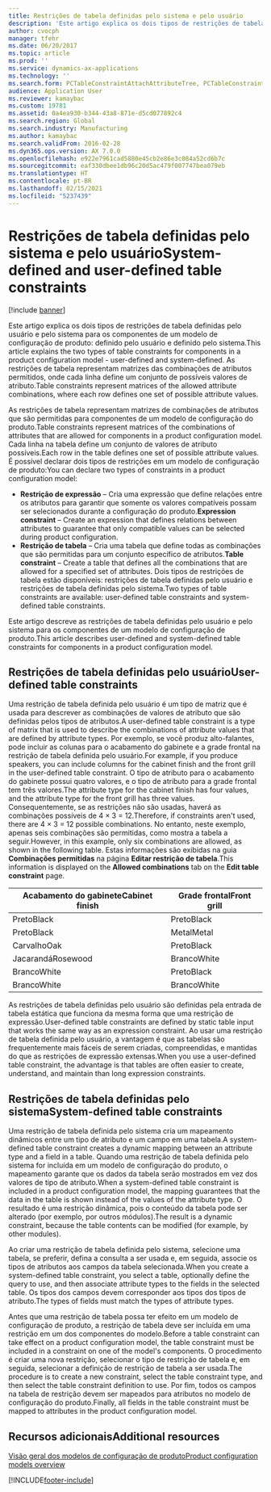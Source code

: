 ```yaml
---
title: Restrições de tabela definidas pelo sistema e pelo usuário
description: 'Este artigo explica os dois tipos de restrições de tabela definidas pelo usuário e pelo sistema para os componentes de um modelo de configuração de produto: definido pelo usuário e definido pelo sistema. As restrições de tabela representam matrizes das combinações de atributos permitidos, onde cada linha define um conjunto de possíveis valores de atributo.'
author: cvocph
manager: tfehr
ms.date: 06/20/2017
ms.topic: article
ms.prod: ''
ms.service: dynamics-ax-applications
ms.technology: ''
ms.search.form: PCTableConstraintAttachAttributeTree, PCTableConstraintColumnSystem, PCTableConstraintContentUserDef, PCTableConstraintDefinition, PCTableConstraintWizard
audience: Application User
ms.reviewer: kamaybac
ms.custom: 19781
ms.assetid: 0a4ea930-b344-43a8-871e-d5cd077892c4
ms.search.region: Global
ms.search.industry: Manufacturing
ms.author: kamaybac
ms.search.validFrom: 2016-02-28
ms.dyn365.ops.version: AX 7.0.0
ms.openlocfilehash: e922e7961cad5880e45cb2e86e3c084a52cd6b7c
ms.sourcegitcommit: eaf330dbee1db96c20d5ac479f007747bea079eb
ms.translationtype: HT
ms.contentlocale: pt-BR
ms.lasthandoff: 02/15/2021
ms.locfileid: "5237439"
---
```

# <a name="system-defined-and-user-defined-table-constraints"></a><span data-ttu-id="92679-104">Restrições de tabela definidas pelo sistema e pelo usuário</span><span class="sxs-lookup"><span data-stu-id="92679-104">System-defined and user-defined table constraints</span></span>

[!include [banner](../includes/banner.md)]

<span data-ttu-id="92679-105">Este artigo explica os dois tipos de restrições de tabela definidas pelo usuário e pelo sistema para os componentes de um modelo de configuração de produto: definido pelo usuário e definido pelo sistema.</span><span class="sxs-lookup"><span data-stu-id="92679-105">This article explains the two types of table constraints for components in a product configuration model -  user-defined and system-defined.</span></span> <span data-ttu-id="92679-106">As restrições de tabela representam matrizes das combinações de atributos permitidos, onde cada linha define um conjunto de possíveis valores de atributo.</span><span class="sxs-lookup"><span data-stu-id="92679-106">Table constraints represent matrices of the allowed attribute combinations, where each row defines one set of possible attribute values.</span></span>

<span data-ttu-id="92679-107">As restrições de tabela representam matrizes de combinações de atributos que são permitidas para componentes de um modelo de configuração do produto.</span><span class="sxs-lookup"><span data-stu-id="92679-107">Table constraints represent matrices of the combinations of attributes that are allowed for components in a product configuration model.</span></span> <span data-ttu-id="92679-108">Cada linha na tabela define um conjunto de valores de atributo possíveis.</span><span class="sxs-lookup"><span data-stu-id="92679-108">Each row in the table defines one set of possible attribute values.</span></span> <span data-ttu-id="92679-109">É possível declarar dois tipos de restrições em um modelo de configuração de produto:</span><span class="sxs-lookup"><span data-stu-id="92679-109">You can declare two types of constraints in a product configuration model:</span></span>

-   <span data-ttu-id="92679-110">**Restrição de expressão** – Cria uma expressão que define relações entre os atributos para garantir que somente os valores compatíveis possam ser selecionados durante a configuração do produto.</span><span class="sxs-lookup"><span data-stu-id="92679-110">**Expression constraint** – Create an expression that defines relations between attributes to guarantee that only compatible values can be selected during product configuration.</span></span>
-   <span data-ttu-id="92679-111">**Restrição de tabela** – Cria uma tabela que define todas as combinações que são permitidas para um conjunto específico de atributos.</span><span class="sxs-lookup"><span data-stu-id="92679-111">**Table constraint** – Create a table that defines all the combinations that are allowed for a specified set of attributes.</span></span> <span data-ttu-id="92679-112">Dois tipos de restrições de tabela estão disponíveis: restrições de tabela definidas pelo usuário e restrições de tabela definidas pelo sistema.</span><span class="sxs-lookup"><span data-stu-id="92679-112">Two types of table constraints are available: user-defined table constraints and system-defined table constraints.</span></span>

<span data-ttu-id="92679-113">Este artigo descreve as restrições de tabela definidas pelo usuário e pelo sistema para os componentes de um modelo de configuração de produto.</span><span class="sxs-lookup"><span data-stu-id="92679-113">This article describes user-defined and system-defined table constraints for components in a product configuration model.</span></span>

## <a name="user-defined-table-constraints"></a><span data-ttu-id="92679-114">Restrições de tabela definidas pelo usuário</span><span class="sxs-lookup"><span data-stu-id="92679-114">User-defined table constraints</span></span>
<span data-ttu-id="92679-115">Uma restrição de tabela definida pelo usuário é um tipo de matriz que é usada para descrever as combinações de valores de atributo que são definidas pelos tipos de atributos.</span><span class="sxs-lookup"><span data-stu-id="92679-115">A user-defined table constraint is a type of matrix that is used to describe the combinations of attribute values that are defined by attribute types.</span></span> <span data-ttu-id="92679-116">Por exemplo, se você produz alto-falantes, pode incluir as colunas para o acabamento do gabinete e a grade frontal na restrição de tabela definida pelo usuário.</span><span class="sxs-lookup"><span data-stu-id="92679-116">For example, if you produce speakers, you can include columns for the cabinet finish and the front grill in the user-defined table constraint.</span></span> <span data-ttu-id="92679-117">O tipo de atributo para o acabamento do gabinete possui quatro valores, e o tipo de atributo para a grade frontal tem três valores.</span><span class="sxs-lookup"><span data-stu-id="92679-117">The attribute type for the cabinet finish has four values, and the attribute type for the front grill has three values.</span></span> <span data-ttu-id="92679-118">Consequentemente, se as restrições não são usadas, haverá as combinações possíveis de 4 × 3 = 12.</span><span class="sxs-lookup"><span data-stu-id="92679-118">Therefore, if constraints aren't used, there are 4 × 3 = 12 possible combinations.</span></span> <span data-ttu-id="92679-119">No entanto, neste exemplo, apenas seis combinações são permitidas, como mostra a tabela a seguir.</span><span class="sxs-lookup"><span data-stu-id="92679-119">However, in this example, only six combinations are allowed, as shown in the following table.</span></span> <span data-ttu-id="92679-120">Estas informações são exibidas na guia **Combinações permitidas** na página **Editar restrição de tabela**.</span><span class="sxs-lookup"><span data-stu-id="92679-120">This information is displayed on the **Allowed combinations** tab on the **Edit table constraint** page.</span></span>

| <span data-ttu-id="92679-121">Acabamento do gabinete</span><span class="sxs-lookup"><span data-stu-id="92679-121">Cabinet finish</span></span> | <span data-ttu-id="92679-122">Grade frontal</span><span class="sxs-lookup"><span data-stu-id="92679-122">Front grill</span></span> |
|----------------|-------------|
| <span data-ttu-id="92679-123">Preto</span><span class="sxs-lookup"><span data-stu-id="92679-123">Black</span></span>          | <span data-ttu-id="92679-124">Preto</span><span class="sxs-lookup"><span data-stu-id="92679-124">Black</span></span>       |
| <span data-ttu-id="92679-125">Preto</span><span class="sxs-lookup"><span data-stu-id="92679-125">Black</span></span>          | <span data-ttu-id="92679-126">Metal</span><span class="sxs-lookup"><span data-stu-id="92679-126">Metal</span></span>       |
| <span data-ttu-id="92679-127">Carvalho</span><span class="sxs-lookup"><span data-stu-id="92679-127">Oak</span></span>            | <span data-ttu-id="92679-128">Preto</span><span class="sxs-lookup"><span data-stu-id="92679-128">Black</span></span>       |
| <span data-ttu-id="92679-129">Jacarandá</span><span class="sxs-lookup"><span data-stu-id="92679-129">Rosewood</span></span>       | <span data-ttu-id="92679-130">Branco</span><span class="sxs-lookup"><span data-stu-id="92679-130">White</span></span>       |
| <span data-ttu-id="92679-131">Branco</span><span class="sxs-lookup"><span data-stu-id="92679-131">White</span></span>          | <span data-ttu-id="92679-132">Preto</span><span class="sxs-lookup"><span data-stu-id="92679-132">Black</span></span>       |
| <span data-ttu-id="92679-133">Branco</span><span class="sxs-lookup"><span data-stu-id="92679-133">White</span></span>          | <span data-ttu-id="92679-134">Branco</span><span class="sxs-lookup"><span data-stu-id="92679-134">White</span></span>       |

<span data-ttu-id="92679-135">As restrições de tabela definidas pelo usuário são definidas pela entrada de tabela estática que funciona da mesma forma que uma restrição de expressão.</span><span class="sxs-lookup"><span data-stu-id="92679-135">User-defined table constraints are defined by static table input that works the same way as an expression constraint.</span></span> <span data-ttu-id="92679-136">Ao usar uma restrição de tabela definida pelo usuário, a vantagem é que as tabelas são frequentemente mais fáceis de serem criadas, compreendidas, e mantidas do que as restrições de expressão extensas.</span><span class="sxs-lookup"><span data-stu-id="92679-136">When you use a user-defined table constraint, the advantage is that tables are often easier to create, understand, and maintain than long expression constraints.</span></span>

## <a name="system-defined-table-constraints"></a><span data-ttu-id="92679-137">Restrições de tabela definidas pelo sistema</span><span class="sxs-lookup"><span data-stu-id="92679-137">System-defined table constraints</span></span>
<span data-ttu-id="92679-138">Uma restrição de tabela definida pelo sistema cria um mapeamento dinâmicos entre um tipo de atributo e um campo em uma tabela.</span><span class="sxs-lookup"><span data-stu-id="92679-138">A system-defined table constraint creates a dynamic mapping between an attribute type and a field in a table.</span></span> <span data-ttu-id="92679-139">Quando uma restrição de tabela definida pelo sistema for incluída em um modelo de configuração do produto, o mapeamento garante que os dados da tabela serão mostrados em vez dos valores de tipo de atributo.</span><span class="sxs-lookup"><span data-stu-id="92679-139">When a system-defined table constraint is included in a product configuration model, the mapping guarantees that the data in the table is shown instead of the values of the attribute type.</span></span> <span data-ttu-id="92679-140">O resultado é uma restrição dinâmica, pois o conteúdo da tabela pode ser alterado (por exemplo, por outros módulos).</span><span class="sxs-lookup"><span data-stu-id="92679-140">The result is a dynamic constraint, because the table contents can be modified (for example, by other modules).</span></span>  

<span data-ttu-id="92679-141">Ao criar uma restrição de tabela definida pelo sistema, selecione uma tabela, se preferir, defina a consulta a ser usada e, em seguida, associe os tipos de atributos aos campos da tabela selecionada.</span><span class="sxs-lookup"><span data-stu-id="92679-141">When you create a system-defined table constraint, you select a table, optionally define the query to use, and then associate attribute types to the fields in the selected table.</span></span> <span data-ttu-id="92679-142">Os tipos dos campos devem corresponder aos tipos dos tipos de atributo.</span><span class="sxs-lookup"><span data-stu-id="92679-142">The types of fields must match the types of attribute types.</span></span>  

<span data-ttu-id="92679-143">Antes que uma restrição de tabela possa ter efeito em um modelo de configuração de produto, a restrição de tabela deve ser incluída em uma restrição em um dos componentes do modelo.</span><span class="sxs-lookup"><span data-stu-id="92679-143">Before a table constraint can take effect on a product configuration model, the table constraint must be included in a constraint on one of the model's components.</span></span> <span data-ttu-id="92679-144">O procedimento é criar uma nova restrição, selecionar o tipo de restrição de tabela e, em seguida, selecionar a definição de restrição de tabela a ser usada.</span><span class="sxs-lookup"><span data-stu-id="92679-144">The procedure is to create a new constraint, select the table constraint type, and then select the table constraint definition to use.</span></span> <span data-ttu-id="92679-145">Por fim, todos os campos na tabela de restrição devem ser mapeados para atributos no modelo de configuração do produto.</span><span class="sxs-lookup"><span data-stu-id="92679-145">Finally, all fields in the table constraint must be mapped to attributes in the product configuration model.</span></span>

<a name="additional-resources"></a><span data-ttu-id="92679-146">Recursos adicionais</span><span class="sxs-lookup"><span data-stu-id="92679-146">Additional resources</span></span>
--------

[<span data-ttu-id="92679-147">Visão geral dos modelos de configuração de produto</span><span class="sxs-lookup"><span data-stu-id="92679-147">Product configuration models overview</span></span>](product-configuration-models.md)





[!INCLUDE[footer-include](../../includes/footer-banner.md)]